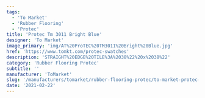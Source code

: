 ```yaml
---
tags:
  - 'To Market'
  - 'Rubber Flooring'
  - 'Protec'
title: 'Protec Tm 3011 Bright Blue'
designer: 'To Market'
image_primary: 'img/AT%20ProTEC%20TM3011%20Bright%20Blue.jpg'
href: 'https://www.tomkt.com/protec-swatches'
description: 'STRAIGHT%20EDGE%20TILE%3A%2038%22%20x%2038%22'
category: 'Rubber Flooring Protec'
subtitle: ''
manufacturer: 'ToMarket'
slug: '/manufacturers/tomarket/rubber-flooring-protec/to-market-protec-tm-3011-bright-blue'
date: '2021-02-22'
---
```

